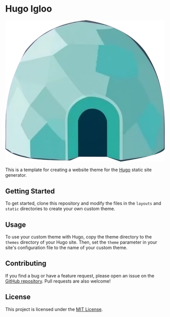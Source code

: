 # Hugo Igloo

![Igloo logo](static/images/theme.png)

This is a template for creating a website theme for the [Hugo](https://gohugo.io/) static site generator.

## Getting Started

To get started, clone this repository and modify the files in the `layouts` and `static` directories to create your own custom theme.

## Usage

To use your custom theme with Hugo, copy the theme directory to the `themes` directory of your Hugo site. Then, set the `theme` parameter in your site's configuration file to the name of your custom theme.

## Contributing

If you find a bug or have a feature request, please open an issue on the [GitHub repository](https://github.com/your-username/hugo-theme-template). Pull requests are also welcome!

## License

This project is licensed under the [MIT License](LICENSE).
